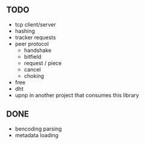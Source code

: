 ## TODO

* tcp client/server
* hashing
* tracker requests
* peer protocol
  * handshake
  * bitfield
  * request / piece
  * cancel
  * choking
* free
* dht
* upnp in another project that consumes this library

## DONE

* bencoding parsing
* metadata loading